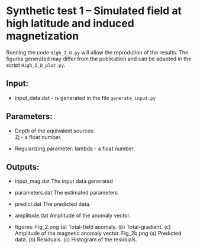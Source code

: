 # Synthetic test 1 – Simulated field at high latitude and induced magnetization

Running the code `High_I_D.py` will allow the reprodution of the results.
The figures generated may differ from the publication and 
can be adapted in the script `High_I_D_plot.py`.

## Input:

- input_data.dat - is generated in the file `generate_input.py`

## Parameters:

- Depth of the equivalent sources:    
    Zj - a float number. 
                                  
- Regularizing parameter:
    lambda - a float number. 

## Outputs:

- input_mag.dat
    The input data generated
    
- parameters.dat
    The estimated parameters
    
- predict.dat
    The predicted data.
    
- amplitude.dat
    Amplitude of the anomaly vector.

- figures:
    Fig_2.png (a) Total-field anomaly. (b) Total-gradient. (c) Amplitude of the magnetic anomaly vector.
    Fig_2b.png (a) Predicted data. (b) Residuals. (c) Histogram of the residuals.
					 
